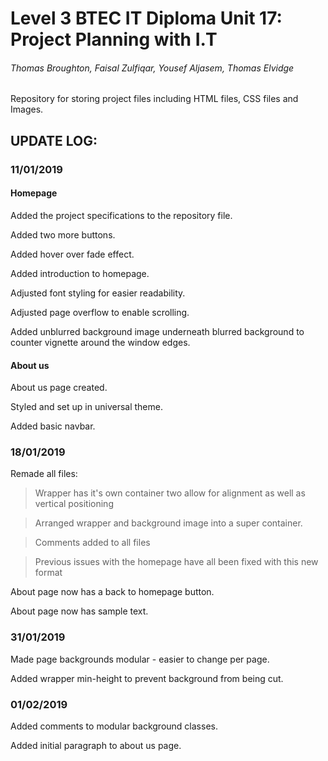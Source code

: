 # Level 3 BTEC IT Diploma Unit 17: Project Planning with I.T
###### Thomas Broughton, Faisal Zulfiqar, Yousef Aljasem, Thomas Elvidge

Repository for storing project files including HTML files, CSS files and Images.


## UPDATE LOG:

### 11/01/2019
#### Homepage
Added the project specifications to the repository file.

Added two more buttons.

Added hover over fade effect.

Added introduction to homepage.

Adjusted font styling for easier readability.

Adjusted page overflow to enable scrolling.

Added unblurred background image underneath blurred background to counter vignette around the window edges.

#### About us
About us page created.

Styled and set up in universal theme.

Added basic navbar.

### 18/01/2019
Remade all files:

>Wrapper has it's own container two allow for alignment as well as vertical positioning

>Arranged wrapper and background image into a super container.

>Comments added to all files

>Previous issues with the homepage have all been fixed with this new format

About page now has a back to homepage button.

About page now has sample text.

### 31/01/2019
Made page backgrounds modular - easier to change per page.

Added wrapper min-height to prevent background from being cut.

### 01/02/2019
Added comments to modular background classes.

Added initial paragraph to about us page.
